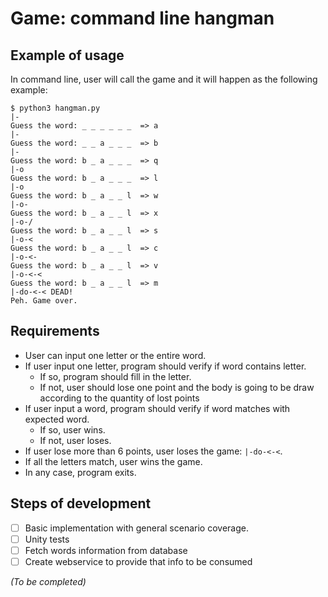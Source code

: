 # Game: command line hangman

## Example of usage
In command line, user will call the game and it will happen as the following example:

```
$ python3 hangman.py
|-
Guess the word: _ _ _ _ _ _  => a
|-
Guess the word: _ _ a _ _ _  => b
|-
Guess the word: b _ a _ _ _  => q
|-o
Guess the word: b _ a _ _ _  => l
|-o
Guess the word: b _ a _ _ l  => w
|-o-
Guess the word: b _ a _ _ l  => x
|-o-/
Guess the word: b _ a _ _ l  => s
|-o-<
Guess the word: b _ a _ _ l  => c
|-o-<-
Guess the word: b _ a _ _ l  => v
|-o-<-<
Guess the word: b _ a _ _ l  => m
|-do-<-< DEAD!
Peh. Game over.
```

## Requirements
- User can input one letter or the entire word.
- If user input one letter, program should verify if word contains letter.
    - If so, program should fill in the letter.
    - If not, user should lose one point and the body is going to be draw
    according to the quantity of lost points
- If user input a word, program should verify if word matches with expected word.
    - If so, user wins.
    - If not, user loses.
- If user lose more than 6 points, user loses the game: `|-do-<-<`.
- If all the letters match, user wins the game.
- In any case, program exits.


## Steps of development
- [ ] Basic implementation with general scenario coverage.
- [ ] Unity tests
- [ ] Fetch words information from database
- [ ] Create webservice to provide that info to be consumed

_(To be completed)_

